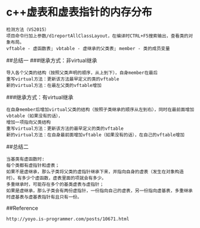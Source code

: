 # c++虚表和虚表指针的内存分布

```
检测方法（VS2015）
项目命令行加上参数/d1reportAllClassLayout，在编译时CTRL+F5搜索输出，查看类的对象布局。
vftable - 虚函数表; vbtable - 虚继承的父类表; member - 类的成员变量
```
##总结一
###继承方式：非virtual继承
```
导入各个父类的结构（按照父类声明的顺序，从上到下），自身member在最后
重写virtual方法：更新该方法最早定义的类的vftable
新的virtual方法：在最左父类的vftable增加
```
###继承方式：有virtual继承
```
在自身member后增加virtual父类的结构（按照子类继承的顺序从左到右），同时在最前面增加vbtable（如果没有的话），
增加一项指向父类结构
重写virtual方法：更新该方法的最早定义的类的vftable
新的virtual方法：在自身最前面增加vftable（如果没有的话），在自己的vftable增加
```
##总结二
```
当基类有虚函数时:
每个类都有虚指针和虚表；
如果不是虚继承，那么子类将父类的虚指针继承下来，并指向自身的虚表（发生在对象构造时）。有多少个虚函数，虚表里面的项就会有多少。
多重继承时，可能存在多个的基类虚表与虚指针；
如果是虚继承，那么子类会有两份虚指针，一份指向自己的虚表，另一份指向虚基表，多重继承时虚基表与虚基表指针有且只有一份。
```
##Reference
```
http://yoyo.is-programmer.com/posts/10671.html
```
